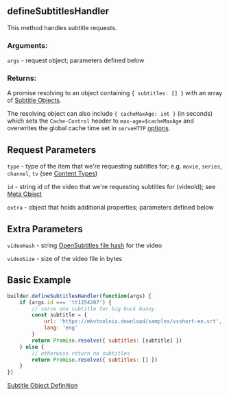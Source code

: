 ## defineSubtitlesHandler

This method handles subtitle requests.

### Arguments:

`args` - request object; parameters defined below

### Returns:

A promise resolving to an object containing `{ subtitles: [] }` with an array of [Subtitle Objects](../responses/subtitles.md).

The resolving object can also include `{ cacheMaxAge: int }` (in seconds) which sets the `Cache-Control` header to `max-age=$cacheMaxAge` and overwrites the global cache time set in `serveHTTP` [options](../../README.md#servehttpaddoninterface-options).


## Request Parameters

``type`` - type of the item that we're requesting subtitles for; e.g. `movie`, `series`, `channel`, `tv` (see [Content Types](../responses/content.types.md))

``id`` -  string id of the video that we're requesting subtitles for (videoId); see [Meta Object](../responses/meta.md)

``extra`` - object that holds additional properties; parameters defined below


## Extra Parameters

``videoHash`` - string [OpenSubtitles file hash](http://trac.opensubtitles.org/projects/opensubtitles/wiki/HashSourceCodes) for the video

``videoSize`` - size of the video file in bytes

## Basic Example

```javascript
builder.defineSubtitlesHandler(function(args) {
    if (args.id === 'tt1254207') {
        // serve one subtitle for big buck bunny
        const subtitle = {
            url: 'https://mkvtoolnix.download/samples/vsshort-en.srt',
            lang: 'eng'
        }
        return Promise.resolve({ subtitles: [subtitle] })
    } else {
        // otherwise return no subtitles
        return Promise.resolve({ subtitles: [] })
    }
})
```

[Subtitle Object Definition](../responses/subtitles.md)
